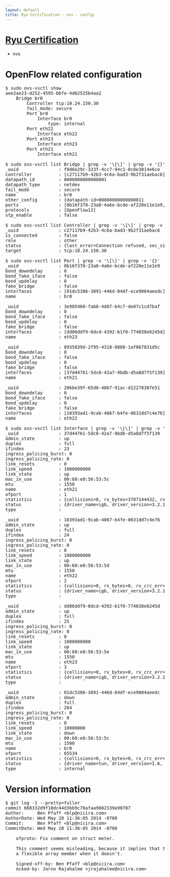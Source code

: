 ```yaml
---
layout: default
title: Ryu Certification - ovs - config
---
```

# [Ryu Certification](http://osrg.github.io/ryu/certification.html)
* ovs 

# OpenFlow related configuration
<pre>
$ sudo ovs-vsctl show
aee2ae23-d252-4595-bbfe-4d62525b4aa2
    Bridge br0
        Controller tcp:10.24.150.30
        fail_mode: secure
        Port br0
            Interface br0
                type: internal
        Port eth22
            Interface eth22
        Port eth23
            Interface eth23
        Port eth21
            Interface eth21

$ sudo ovs-vsctl list Bridge | grep -v '\[\]' | grep -v '{}'
_uuid               : f0d6e29c-323f-4cc7-94c1-0c0e3014e6ce
controller          : [c27117b9-42b3-4c6a-bad3-9b2f31aebac6]
datapath_id         : 0000000000000001
datapath_type       : netdev
fail_mode           : secure
name                : br0
other_config        : {datapath-id=0000000000000001}
ports               : [0b16f378-23a0-4a6e-bcde-af220e11e1e9, 286be39f-65d0-40b7-91ac-d1227838fe51, 3e905460-fab8-4d87-b4c7-de07c1cd7baf, 8935839d-2f95-4318-8808-1af067831d5c]
protocols           : [OpenFlow13]
stp_enable          : false

$ sudo ovs-vsctl list Controller | grep -v '\[\]' | grep -v '{}'
_uuid               : c27117b9-42b3-4c6a-bad3-9b2f31aebac6
is_connected        : false
role                : other
status              : {last_error=Connection refused, sec_since_connect=1002, sec_since_disconnect=1, state=BACKOFF}
target              : tcp:10.24.150.30

$ sudo ovs-vsctl list Port | grep -v '\[\]' | grep -v '{}'
_uuid               : 0b16f378-23a0-4a6e-bcde-af220e11e1e9
bond_downdelay      : 0
bond_fake_iface     : false
bond_updelay        : 0
fake_bridge         : false
interfaces          : [01dc5386-3891-446d-84df-ece9004aeedc]
name                : br0

_uuid               : 3e905460-fab8-4d87-b4c7-de07c1cd7baf
bond_downdelay      : 0
bond_fake_iface     : false
bond_updelay        : 0
fake_bridge         : false
interfaces          : [dd06ddf9-0dcd-4392-b1f0-774038e6245d]
name                : eth23

_uuid               : 8935839d-2f95-4318-8808-1af067831d5c
bond_downdelay      : 0
bond_fake_iface     : false
bond_updelay        : 0
fake_bridge         : false
interfaces          : [37d44761-5dc0-42a7-9bdb-d5a8d7f5f139]
name                : eth21

_uuid               : 286be39f-65d0-40b7-91ac-d1227838fe51
bond_downdelay      : 0
bond_fake_iface     : false
bond_updelay        : 0
fake_bridge         : false
interfaces          : [10393ad1-9cab-4067-b4fe-0631dd7c4e76]
name                : eth22

$ sudo ovs-vsctl list Interface | grep -v '\[\]' | grep -v '{}'
_uuid               : 37d44761-5dc0-42a7-9bdb-d5a8d7f5f139
admin_state         : up
duplex              : full
ifindex             : 23
ingress_policing_burst: 0
ingress_policing_rate: 0
link_resets         : 0
link_speed          : 1000000000
link_state          : up
mac_in_use          : 00:60:e0:56:53:5c
mtu                 : 1550
name                : eth21
ofport              : 1
statistics          : {collisions=0, rx_bytes=3707144432, rx_crc_err=0, rx_dropped=0, rx_errors=0, rx_frame_err=0, rx_over_err=0, rx_packets=5368751, tx_bytes=0, tx_dropped=0, tx_errors=0, tx_packets=0}
status              : {driver_name=igb, driver_version=3.2.10-k, firmware_version=2.10-9}
type                : 

_uuid               : 10393ad1-9cab-4067-b4fe-0631dd7c4e76
admin_state         : up
duplex              : full
ifindex             : 24
ingress_policing_burst: 0
ingress_policing_rate: 0
link_resets         : 0
link_speed          : 1000000000
link_state          : up
mac_in_use          : 00:60:e0:56:53:5d
mtu                 : 1550
name                : eth22
ofport              : 2
statistics          : {collisions=0, rx_bytes=0, rx_crc_err=0, rx_dropped=0, rx_errors=0, rx_frame_err=0, rx_over_err=0, rx_packets=0, tx_bytes=3218458124, tx_dropped=0, tx_errors=0, tx_packets=2158377}
status              : {driver_name=igb, driver_version=3.2.10-k, firmware_version=2.10-9}
type                : 

_uuid               : dd06ddf9-0dcd-4392-b1f0-774038e6245d
admin_state         : up
duplex              : full
ifindex             : 25
ingress_policing_burst: 0
ingress_policing_rate: 0
link_resets         : 0
link_speed          : 1000000000
link_state          : up
mac_in_use          : 00:60:e0:56:53:5e
mtu                 : 1550
name                : eth23
ofport              : 3
statistics          : {collisions=0, rx_bytes=0, rx_crc_err=0, rx_dropped=0, rx_errors=0, rx_frame_err=0, rx_over_err=0, rx_packets=0, tx_bytes=1570599704, tx_dropped=0, tx_errors=0, tx_packets=3910378}
status              : {driver_name=igb, driver_version=3.2.10-k, firmware_version=2.10-9}
type                : 

_uuid               : 01dc5386-3891-446d-84df-ece9004aeedc
admin_state         : down
duplex              : full
ifindex             : 264
ingress_policing_burst: 0
ingress_policing_rate: 0
link_resets         : 0
link_speed          : 10000000
link_state          : down
mac_in_use          : 00:60:e0:56:53:5c
mtu                 : 1500
name                : br0
ofport              : 65534
statistics          : {collisions=0, rx_bytes=0, rx_crc_err=0, rx_dropped=0, rx_errors=0, rx_frame_err=0, rx_over_err=0, rx_packets=0, tx_bytes=0, tx_dropped=0, tx_errors=0, tx_packets=0}
status              : {driver_name=tun, driver_version=1.6, firmware_version=N/A}
type                : internal
</pre>

# Version information
<pre>
$ git log -1 --pretty=fuller
commit 668332d9f10dc44d3bb9c70afaa9602339a90707
Author:     Ben Pfaff &lt;blp@nicira.com&gt;
AuthorDate: Wed May 28 11:36:05 2014 -0700
Commit:     Ben Pfaff &lt;blp@nicira.com&gt;
CommitDate: Wed May 28 11:36:05 2014 -0700

    ofproto: Fix comment on struct meter.
    
    This comment seems misleading, because it implies that the struct ends in
    a flexible array member when it doesn't.
    
    Signed-off-by: Ben Pfaff &lt;blp@nicira.com&gt;
    Acked-by: Jarno Rajahalme &lt;jrajahalme@nicira.com&gt;
</pre>
